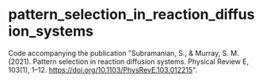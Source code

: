 # pattern_selection_in_reaction_diffusion_systems
 Code accompanying the publication "Subramanian, S., & Murray, S. M. (2021). Pattern selection in reaction diffusion systems. Physical Review E, 103(1), 1–12. https://doi.org/10.1103/PhysRevE.103.012215".
